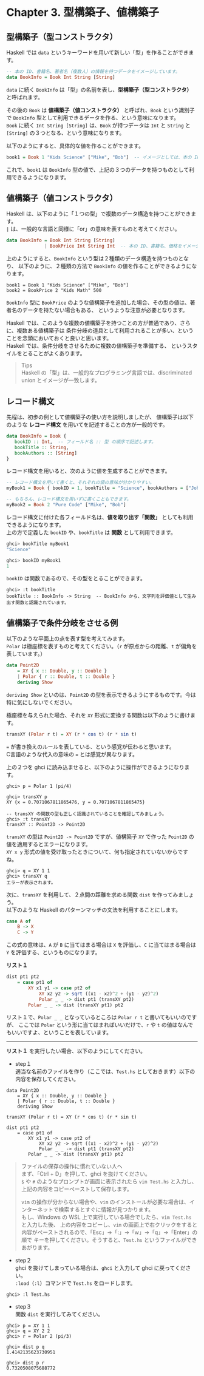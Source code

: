 # Chapter 3. 型構築子、値構築子

## 型構築子（型コンストラクタ）
Haskell では `data` というキーワードを用いて新しい「型」を作ることができます。<br>
```Haskell
-- 本の ID、書籍名、著者名（複数人）の情報を持つデータをイメージしています。
data BookInfo = Book Int String [String]
```

`data` に続く `BookInfo` は「型」の名前を表し、**型構築子（型コンストラクタ）** と呼ばれます。<br>

その後の `Book` は **値構築子（値コンストラクタ）** と呼ばれ、`Book` という識別子で `BookInfo` 型として利用できるデータを作る、という意味になります。<br>
`Book` に続く `Int String [String]` は、`Book` が持つデータは `Int` と `String` と `[String]` の３つとなる、という意味になります。<br>

以下のようにすると、具体的な値を作ることができます。
```Haskell
book1 = Book 1 "Kids Science" ["Mike", "Bob"]  -- イメージとしては、本の ID、書籍名、複数の著者名
```
これで、`book1` は `BookInfo` 型の値で、上記の３つのデータを持つものとして利用できるようになります。

## 値構築子（値コンストラクタ）
Haskell は、以下のように「１つの型」で複数のデータ構造を持つことができます。<br>
`|` は、一般的な言語と同様に「or」の意味を表すものと考えてください。

```Haskell
data BookInfo = Book Int String [String]
              | BookPrice Int String Int  -- 本の ID、書籍名、価格をイメージしています。
```

上のようにすると、`BookInfo` という型は２種類のデータ構造を持つものとなり、
以下のように、２種類の方法で `BookInfo` の値を作ることができるようになります。
```
book1 = Book 1 "Kids Science" ["Mike", "Bob"]
book2 = BookPrice 2 "Kids Math" 500
```

`BookInfo` 型に `BookPrice` のような値構築子を追加した場合、その型の値は、著者名のデータを持たない場合もある、
というような注意が必要となります。<br>

Haskell では、このような複数の値構築子を持つことの方が普通であり、さらに、複数ある値構築子は
条件分岐の道具として利用されることが多い、ということを念頭においておくと良いと思います。<br>
Haskell では、条件分岐をさせるために複数の値構築子を準備する、
というスタイルをとることがよくあります。

> Tips<br>
> Haskell の「型」は、一般的なプログラミング言語では、discriminated union とイメージが一致します。

## レコード構文
先程は、初歩の例として値構築子の使い方を説明しましたが、
値構築子は以下のような **レコード構文** を用いてを記述することの方が一般的です。

```Haskell
data BookInfo = Book {
   bookID :: Int,  -- フィールド名 :: 型 の順序で記述します。
   bookTitle :: String,
   bookAuthors :: [String]
}
```

レコード構文を用いると、次のように値を生成することができます。
```Haskell
-- レコード構文を用いて書くと、それぞれの値の意味が分かりやすい。
myBook1 = Book { bookID = 1, bookTitle = "Science", bookAuthors = ["John"] }

-- もちろん、レコード構文を用いずに書くこともできます。
myBook2 = Book 2 "Pure Code" ["Mike", "Bob"]
```

レコード構文に付けた各フィールド名は、**値を取り出す「関数」** としても利用できるようになります。<br>
上の方で定義した `bookID` や、`bookTitle` は **関数** として利用できます。

```Haskell
ghci> bookTitle myBook1
"Science"

ghci> bookID myBook1
1
```

`bookID` は関数であるので、その型をとることができます。
```
ghci> :t bookTitle
bookTitle :: BookInfo -> String  -- BookInfo から、文字列を評価値として生み出す関数と認識されています。
```

## 値構築子で条件分岐をさせる例
以下のような平面上の点を表す型を考えてみます。<br>
`Polar` は極座標を表すものと考えてください。（`r` が原点からの距離、`t` が偏角を表しています。）

```Haskell
data Point2D
    = XY { x :: Double, y :: Double }
    | Polar { r :: Double, t :: Double }
    deriving Show
```
`deriving Show` といのは、`Point2D` の型を表示できるようにするものです。今は特に気にしないでください。

極座標を与えられた場合、それを `XY` 形式に変換する関数は以下のように書けます。
```Haskell
transXY (Polar r t) = XY (r * cos t) (r * sin t)
```

`=` が書き換えのルールを表している、という感覚が伝わると思います。<br>
C言語のような代入の意味の `=` とは感覚が異なります。

上の２つを ghci に読み込ませると、以下のように操作ができるようになります。
```
ghci> p = Polar 1 (pi/4)

ghci> transXY p
XY {x = 0.7071067811865476, y = 0.7071067811865475} 

-- transXY の関数の型も正しく認識されていることを確認してみましょう。
ghci> :t transXY
transXY :: Point2D -> Point2D
```

`transXY` の型は `Point2D -> Point2D` ですが、値構築子 `XY` で作った `Point2D` の値を適用するとエラーになります。<br>
`XY x y` 形式の値を受け取ったときについて、何も指定されていないからですね。
```
ghci> q = XY 1 1
ghci> transXY q
エラーが表示されます。
```

次に、`transXY` を利用して、２点間の距離を求める関数 `dist` を作ってみましょう。<br>
以下のような Haskell のパターンマッチの文法を利用することにします。
```Haskell
case A of
    B -> X
    C -> Y
```
この式の意味は、`A` が  `B` に当てはまる場合は `X` を評価し、`C` に当てはまる場合は `Y` を評価する、というものになります。

**リスト１**
```Haskell
dist pt1 pt2
    = case pt1 of
        XY x1 y1 -> case pt2 of
            XY x2 y2 -> sqrt ((x1 - x2)^2 + (y1 - y2)^2)
            Polar _ _ -> dist pt1 (transXY pt2)
        Polar _ _ -> dist (transXY pt1) pt2
```
リスト１で、`Polar _ _` となっているところは `Polar r t` と書いてもいいのですが、
ここでは `Polar` という形に当てはまればいいだけで、`r` や `t` の値はなんでもいいですよ、ということを表しています。

---
**リスト１** を実行したい場合、以下のようにしてください。<br>

* step１<br>
適当な名前のファイルを作り（ここでは、`Test.hs` としておきます）以下の内容を保存してください。<br>
```
data Point2D
    = XY { x :: Double, y :: Double }
    | Polar { r :: Double, t :: Double }
    deriving Show

transXY (Polar r t) = XY (r * cos t) (r * sin t)

dist pt1 pt2
    = case pt1 of
        XY x1 y1 -> case pt2 of
            XY x2 y2 -> sqrt ((x1 - x2)^2 + (y1 - y2)^2)
            Polar _ _ -> dist pt1 (transXY pt2)
        Polar _ _ -> dist (transXY pt1) pt2
```

> ファイルの保存の操作に慣れていない人へ<br>
> まず、「Ctrl + D」を押して、ghci を抜けてください。<br>
> `$` や `#` のようなプロンプトが画面に表示されたら `vim Test.hs` と入力し、
> 上記の内容をコピーペーストして保存します。<br>
>
> `vim` の操作が分からない場合や、`vim` のインストールが必要な場合は、インターネットで検索するとすぐに情報が見つかります。<br>
> もし、Windows の WSL 上で実行している場合でしたら、`vim Test.hs` と入力した後、
> 上の内容をコピーし、`vim` の画面上で右クリックをすると内容がペーストされるので、「Esc」→「:」→「w」→「q」→「Enter」の順で
> キーを押してください。そうすると、`Test.hs` というファイルができあがります。

* step２<br>
ghci を抜けてしまっている場合は、`ghci` と入力して ghci に戻ってください。<br>
`:load`（`:l`）コマンドで `Test.hs` をロードします。
```
ghci> :l Test.hs
```

* step３<br>
関数 `dist` を実行してみてください。
```
ghci> p = XY 1 1
ghci> q = XY 2 2
ghci> r = Polar 2 (pi/3)

ghci> dist p q
1.4142135623730951

ghci> dist p r
0.7320508075688772
```

